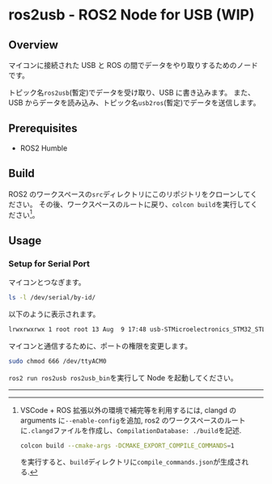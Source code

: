 # ros2usb - ROS2 Node for USB (WIP)

## Overview

マイコンに接続された USB と ROS の間でデータをやり取りするためのノードです。

トピック名`ros2usb`(暫定)でデータを受け取り、USB に書き込みます。
また、USB からデータを読み込み、トピック名`usb2ros`(暫定)でデータを送信します。

## Prerequisites

- ROS2 Humble

## Build

ROS2 のワークスペースの`src`ディレクトリにこのリポジトリをクローンしてください。
その後、ワークスペースのルートに戻り、`colcon build`を実行してください[^1]。

## Usage

### Setup for Serial Port

マイコンとつなぎます。

```bash
ls -l /dev/serial/by-id/
```

以下のように表示されます。

```bash
lrwxrwxrwx 1 root root 13 Aug  9 17:48 usb-STMicroelectronics_STM32_STLink_0670FF554849844987183740-if02 -> ../../ttyACM0
```

マイコンと通信するために、ポートの権限を変更します。

```bash
sudo chmod 666 /dev/ttyACM0
```

`ros2 run ros2usb ros2usb_bin`を実行して Node を起動してください。

---

[^1]:
    VSCode + ROS 拡張以外の環境で補完等を利用するには, clangd の arguments に`--enable-config`を追加, ros2 のワークスペースのルートに`.clangd`ファイルを作成し、`CompilationDatabase: ./build`を記述.

    ```bash
    colcon build --cmake-args -DCMAKE_EXPORT_COMPILE_COMMANDS=1

    ```

    を実行すると、`build`ディレクトリに`compile_commands.json`が生成される.
